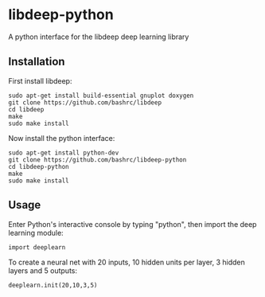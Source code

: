 # libdeep-python
A python interface for the libdeep deep learning library

Installation
------------

First install libdeep:

````
sudo apt-get install build-essential gnuplot doxygen
git clone https://github.com/bashrc/libdeep
cd libdeep
make
sudo make install
````

Now install the python interface:

````
sudo apt-get install python-dev
git clone https://github.com/bashrc/libdeep-python
cd libdeep-python
make
sudo make install
````

Usage
-----

Enter Python's interactive console by typing "python", then import the deep learning module:

````
import deeplearn
````

To create a neural net with 20 inputs, 10 hidden units per layer, 3 hidden layers and 5 outputs:

````
deeplearn.init(20,10,3,5)
````
